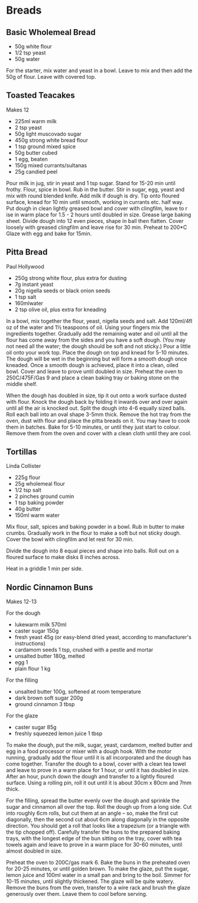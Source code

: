 # Breads

##  Basic Wholemeal Bread

* 50g white flour
* 1/2 tsp yeast
* 50g water

For the starter, mix water and yeast in a bowl. Leave to mix and then add the 50g of flour. Leave with covered top.

## Toasted Teacakes

Makes 12

* 225ml warm milk
* 2 tsp yeast
* 50g light muscovado sugar
* 450g strong white bread flour
* 1 tsp ground mixed spice
* 50g butter cubed
* 1 egg, beaten
* 150g mixed currants/sultanas
* 25g candied peel

Pour milk in jug, stir in yeast and 1 tsp sugar. Stand for 15-20 min until frothy.
Flour, spice in bowl. Rub in the butter.
Stir in sugar, egg, yeast and mix with round blended knife. Add milk if dough is dry.
Tip onto floured surface, knead for 10 min until smooth, working in currants etc. half way.
Put dough in clean lightly greased bowl and cover with clingfilm, leave to r ise in warm place for 1.5 - 2 hours until doubled in size.
Grease large baking sheet.
Divide dough into 12 even pieces, shape in ball then flatten.
Cover loosely with greased clingfilm and leave rise for 30 min.
Preheat to 200*C
Glaze with egg and bake for 15min.

##  Pitta Bread 
Paul Hollywood

* 250g strong white flour, plus extra for dusting
* 7g instant yeast
* 20g nigella seeds or black onion seeds
* 1 tsp salt
* 160mlwater
* 2 tsp olive oil, plus extra for kneading

In a bowl, mix together the flour, yeast, nigella seeds and salt. Add 120ml/4fl oz of the water and 1½ teaspoons of oil. Using your fingers mix the ingredients together. Gradually add the remaining water and oil until all the flour has come away from the sides and you have a soft dough. (You may not need all the water; the dough should be soft and not sticky.)
Pour a little oil onto your work top. Place the dough on top and knead for 5-10 minutes. The dough will be wet in the beginning but will form a smooth dough once kneaded. Once a smooth dough is achieved, place it into a clean, oiled bowl. Cover and leave to prove until doubled in size.
Preheat the oven to 250C/475F/Gas 9 and place a clean baking tray or baking stone on the middle shelf.

When the dough has doubled in size, tip it out onto a work surface dusted with flour. Knock the dough back by folding it inwards over and over again until all the air is knocked out. Split the dough into 4-6 equally sized balls. Roll each ball into an oval shape 3-5mm thick.
Remove the hot tray from the oven, dust with flour and place the pitta breads on it. You may have to cook them in batches.
Bake for 5-10 minutes, or until they just start to colour. Remove them from the oven and cover with a clean cloth until they are cool.

## Tortillas
Linda Collister

* 225g flour
* 25g wholemeal flour
* 1/2 tsp salt
* 2 pinches ground cumin
* 1 tsp baking powder
* 40g butter
* 150ml warm water

Mix flour, salt, spices and baking powder in a bowl. Rub in butter to make crumbs. Gradually work in the flour to make a soft but not sticky dough. Cover the bowl with clingfilm and let rest for 30 min. 

Divide the dough into 8 equal pieces and shape into balls. Roll out on a floured surface to make disks 8 inches across. 

Heat in a griddle 1 min per side. 

## Nordic Cinnamon Buns

Makes 12-13

For the dough

* lukewarm milk 570ml
* caster sugar 150g
* fresh yeast 45g (or easy-blend dried yeast, according to manufacturer's instructions)
* cardamom seeds 1 tsp, crushed with a pestle and mortar
* unsalted butter 180g, melted
* egg 1
* plain flour 1 kg

For the filling

* unsalted butter 100g, softened at room temperature
* dark brown soft sugar 200g
* ground cinnamon 3 tbsp

For the glaze
* caster sugar 85g
* freshly squeezed lemon juice 1 tbsp

To make the dough, put the milk, sugar, yeast, cardamom, melted butter and egg in a food processor or mixer with a dough hook. With the motor running, gradually add the flour until it is all incorporated and the dough has come together. Transfer the dough to a bowl, cover with a clean tea towel and leave to prove in a warm place for 1 hour, or until it has doubled in size.
After an hour, punch down the dough and transfer to a lightly floured surface. Using a rolling pin, roll it out until it is about 30cm x 80cm and 7mm thick.

For the filling, spread the butter evenly over the dough and sprinkle the sugar and cinnamon all over the top.
Roll the dough up from a long side. Cut into roughly 6cm rolls, but cut them at an angle – so, make the first cut diagonally, then the second cut about 6cm along diagonally in the opposite direction. You should get a roll that looks like a trapezium (or a triangle with the tip chopped off). Carefully transfer the buns to the prepared baking trays, with the longest edge of the bun sitting on the tray, cover with tea towels again and leave to prove in a warm place for 30-60 minutes, until almost doubled in size.

Preheat the oven to 200C/gas mark 6. Bake the buns in the preheated oven for 20-25 minutes, or until golden brown.
To make the glaze, put the sugar, lemon juice and 100ml water in a small pan and bring to the boil. Simmer for 10-15 minutes, until slightly thickened. The glaze will be quite watery.
Remove the buns from the oven, transfer to a wire rack and brush the glaze generously over them. Leave them to cool before serving.
